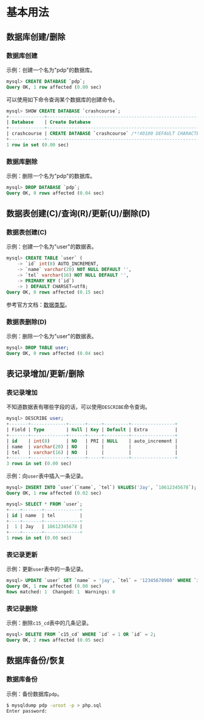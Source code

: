 # 基本用法

## 数据库创建/删除

### 数据库创建

示例：创建一个名为"pdp"的数据库。

```sql
mysql> CREATE DATABASE `pdp`;
Query OK, 1 row affected (0.00 sec)
```

可以使用如下命令查询某个数据库的创建命令。

```sql
mysql> SHOW CREATE DATABASE `crashcourse`;
+-------------+------------------------------------------------------------------------+
| Database    | Create Database                                                        |
+-------------+------------------------------------------------------------------------+
| crashcourse | CREATE DATABASE `crashcourse` /*!40100 DEFAULT CHARACTER SET latin1 */ |
+-------------+------------------------------------------------------------------------+
1 row in set (0.00 sec)
```


### 数据库删除

示例：删除一个名为"pdp"的数据库。

```sql
mysql> DROP DATABASE `pdp`;
Query OK, 0 rows affected (0.04 sec)
```


## 数据表创建(C)/查询(R)/更新(U)/删除(D)

### 数据表创建(C)

示例：创建一个名为"user"的数据表。

```sql
mysql> CREATE TABLE `user` (
    -> `id` int(8) AUTO_INCREMENT,
    -> `name` varchar(20) NOT NULL DEFAULT '',
    -> `tel` varchar(16) NOT NULL DEFAULT '',
    -> PRIMARY KEY (`id`)
    -> ) DEFAULT CHARSET=utf8;
Query OK, 0 rows affected (0.15 sec)
```

参考官方文档：[数据类型](http://dev.mysql.com/doc/refman/5.6/en/data-types.html)。


### 数据表删除(D)

示例：删除一个名为"user"的数据表。

```sql
mysql> DROP TABLE user;
Query OK, 0 rows affected (0.04 sec)
```


## 表记录增加/更新/删除

### 表记录增加

不知道数据表有哪些字段的话，可以使用`DESCRIBE`命令查询。

```sql
mysql> DESCRIBE user;
+-------+-------------+------+-----+---------+----------------+
| Field | Type        | Null | Key | Default | Extra          |
+-------+-------------+------+-----+---------+----------------+
| id    | int(8)      | NO   | PRI | NULL    | auto_increment |
| name  | varchar(20) | NO   |     |         |                |
| tel   | varchar(16) | NO   |     |         |                |
+-------+-------------+------+-----+---------+----------------+
3 rows in set (0.00 sec)
```

示例：向`user`表中插入一条记录。

```sql
mysql> INSERT INTO `user`(`name`, `tel`) VALUES('Jay', `18612345678`);
Query OK, 1 row affected (0.02 sec)
```

```sql
mysql> SELECT * FROM `user`;
+----+-------+-------------+
| id | name  | tel         |
+----+-------+-------------+
|  1 | Jay   | 18612345678 |
+----+-------+-------------+
1 rows in set (0.00 sec)
```


### 表记录更新

示例：更新`user`表中的一条记录。

```sql
mysql> UPDATE `user` SET `name` = 'jay', `tel` = '12345678900' WHERE `id` = 1;
Query OK, 1 row affected (0.00 sec)
Rows matched: 1  Changed: 1  Warnings: 0
```


### 表记录删除

示例：删除`c15_cd`表中的几条记录。

```sql
mysql> DELETE FROM `c15_cd` WHERE `id` = 1 OR `id` = 2;
Query OK, 2 rows affected (0.05 sec)
```


## 数据库备份/恢复

### 数据库备份

示例：备份数据库`pdp`。

```bash
$ mysqldump pdp -uroot -p > php.sql
Enter password: 
```







